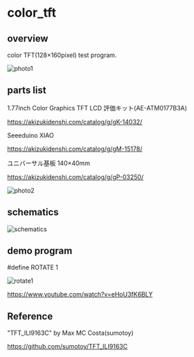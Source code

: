 # color_tft

## overview

color TFT(128×160pixel) test program.

![photo1](https://user-images.githubusercontent.com/5597377/126858125-337e90ba-b827-49cd-85a2-7a220cbab5e5.jpg)

## parts list

1.77inch Color Graphics TFT LCD 評価キット(AE-ATM0177B3A)

https://akizukidenshi.com/catalog/g/gK-14032/

Seeeduino XIAO

https://akizukidenshi.com/catalog/g/gM-15178/

ユニバーサル基板 140×40mm

https://akizukidenshi.com/catalog/g/gP-03250/

![photo2](https://user-images.githubusercontent.com/5597377/126858131-3bb60c60-df49-4f26-9648-1a34f9e3894d.jpg)

## schematics

![schematics](https://user-images.githubusercontent.com/5597377/126858130-0651a19e-adb0-4ece-b0d2-5f415777ef44.png)

## demo program

  #define ROTATE 1

![rotate1](https://user-images.githubusercontent.com/5597377/129410965-5524a431-d700-490d-b8fe-a8d850242b7e.jpg)

https://www.youtube.com/watch?v=eHoU3fK6BLY

## Reference

"TFT_ILI9163C" by Max MC Costa(sumotoy)

https://github.com/sumotoy/TFT_ILI9163C
